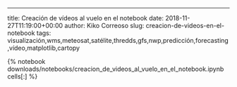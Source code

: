 ---
title: Creación de vídeos al vuelo en el notebook
date: 2018-11-27T11:19:00+00:00
author: Kiko Correoso
slug: creacion-de-videos-en-el-notebook
tags: visualización,wms,meteosat,satélite,thredds,gfs,nwp,predicción,forecasting,vídeo,matplotlib,cartopy


{% notebook downloads/notebooks/creacion_de_videos_al_vuelo_en_el_notebook.ipynb
 cells[:] %}
